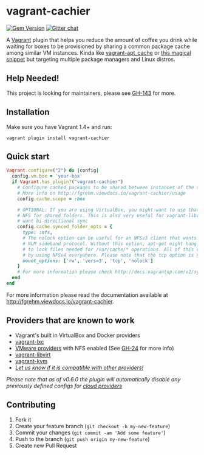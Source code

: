 # vagrant-cachier

[![Gem Version](https://badge.fury.io/rb/vagrant-cachier.png)](http://badge.fury.io/rb/vagrant-cachier) [![Gitter chat](https://badges.gitter.im/fgrehm/vagrant-cachier.png)](https://gitter.im/fgrehm/vagrant-cachier)

A [Vagrant](http://www.vagrantup.com/) plugin that helps you reduce the amount of
coffee you drink while waiting for boxes to be provisioned by sharing a common
package cache among similar VM instances. Kinda like [vagrant-apt_cache](https://github.com/avit/vagrant-apt_cache)
or [this magical snippet](http://gist.github.com/juanje/3797297) but targeting
multiple package managers and Linux distros.

## Help Needed!

This project is looking for maintainers, please see [GH-143](https://github.com/fgrehm/vagrant-cachier/issues/143) for more.

## Installation

Make sure you have Vagrant 1.4+ and run:

```
vagrant plugin install vagrant-cachier
```

## Quick start

```ruby
Vagrant.configure("2") do |config|
  config.vm.box = 'your-box'
  if Vagrant.has_plugin?("vagrant-cachier")
    # Configure cached packages to be shared between instances of the same base box.
    # More info on http://fgrehm.viewdocs.io/vagrant-cachier/usage
    config.cache.scope = :box

    # OPTIONAL: If you are using VirtualBox, you might want to use that to enable
    # NFS for shared folders. This is also very useful for vagrant-libvirt if you
    # want bi-directional sync
    config.cache.synced_folder_opts = {
      type: :nfs,
      # The nolock option can be useful for an NFSv3 client that wants to avoid the
      # NLM sideband protocol. Without this option, apt-get might hang if it tries
      # to lock files needed for /var/cache/* operations. All of this can be avoided
      # by using NFSv4 everywhere. Please note that the tcp option is not the default.
      mount_options: ['rw', 'vers=3', 'tcp', 'nolock']
    }
    # For more information please check http://docs.vagrantup.com/v2/synced-folders/basic_usage.html
  end
end
```

For more information please read the documentation available at
http://fgrehm.viewdocs.io/vagrant-cachier.


## Providers that are known to work

* Vagrant's built in VirtualBox and Docker providers
* [vagrant-lxc](https://github.com/fgrehm/vagrant-lxc)
* [VMware providers](http://www.vagrantup.com/vmware) with NFS enabled (See
  [GH-24](https://github.com/fgrehm/vagrant-cachier/issues/24) for more info)
* [vagrant-libvirt](https://github.com/pradels/vagrant-libvirt)
* [vagrant-kvm](https://github.com/adrahon/vagrant-kvm)
* _[Let us know if it is compatible with other providers!](https://github.com/fgrehm/vagrant-cachier/issues/new)_

_Please note that as of v0.6.0 the plugin will automatically disable any
previously defined configs for [cloud providers](lib/vagrant-cachier/plugin.rb#L19-22)_


## Contributing

1. Fork it
2. Create your feature branch (`git checkout -b my-new-feature`)
3. Commit your changes (`git commit -am 'Add some feature'`)
4. Push to the branch (`git push origin my-new-feature`)
5. Create new Pull Request

